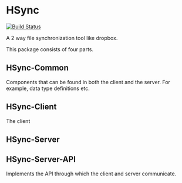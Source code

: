 HSync
=====

[![Build Status](https://travis-ci.org/noinia/hsync-server-api.svg?branch=master)](https://travis-ci.org/noinia/hsync-server-api)


A 2 way file synchronization tool like dropbox.

This package consists of four parts.


HSync-Common
------------

Components that can be found in both the client and the server. For example,
data type definitions etc.


HSync-Client
------------

The client

HSync-Server
------------


HSync-Server-API
----------------

Implements the API through which the client and server communicate.

